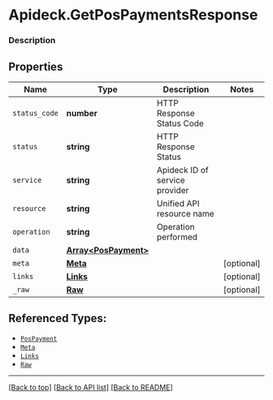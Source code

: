 # Apideck.GetPosPaymentsResponse

### Description

## Properties
Name | Type | Description | Notes
------------ | ------------- | ------------- | -------------
`status_code` | **number** | HTTP Response Status Code | 
`status` | **string** | HTTP Response Status | 
`service` | **string** | Apideck ID of service provider | 
`resource` | **string** | Unified API resource name | 
`operation` | **string** | Operation performed | 
`data` | [**Array&lt;PosPayment&gt;**](PosPayment.md) |  | 
`meta` | [**Meta**](Meta.md) |  | [optional] 
`links` | [**Links**](Links.md) |  | [optional] 
`_raw` | [**Raw**](Raw.md) |  | [optional] 





## Referenced Types:





* [`PosPayment`](PosPayment.md)
* [`Meta`](Meta.md)
* [`Links`](Links.md)
* [`Raw`](Raw.md)

---

[[Back to top]](#) [[Back to API list]](../../../../README.md#documentation-for-api-endpoints) [[Back to README]](../../../../README.md)


